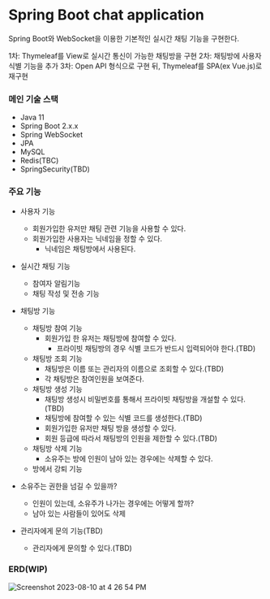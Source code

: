 # Spring Boot chat application

Spring Boot와 WebSocket을 이용한 기본적인 실시간 채팅 기능을 구현한다.

1차: Thymeleaf를 View로 실시간 통신이 가능한 채팅방을 구현
2차: 채팅방에 사용자 식별 기능을 추가
3차: Open API 형식으로 구현 뒤, Thymeleaf를 SPA(ex Vue.js)로 재구현

### 메인 기술 스택

- Java 11
- Spring Boot 2.x.x
- Spring WebSocket
- JPA
- MySQL
- Redis(TBC)
- SpringSecurity(TBD)

### 주요 기능

- 사용자 기능
    - 회원가입한 유저만 채팅 관련 기능을 사용할 수 있다.
    - 회원가입한 사용자는 닉네임을 정할 수 있다.
        - 닉네임은 채팅방에서 사용된다.
- 실시간 채팅 기능
    - 참여자 알림기능
    - 채팅 작성 및 전송 기능
- 채팅방 기능
    - 채팅방 참여 기능
        - 회원가입 한 유저는 채팅방에 참여할 수 있다.
            - 프라이빗 채팅방의 경우 식별 코드가 반드시 입력되어야 한다.(TBD)
    - 채팅방 조회 기능
        - 채팅방은 이름 또는 관리자의 이름으로 조회할 수 있다.(TBD)
        - 각 채팅방은 참여인원을 보여준다.
    - 채팅방 생성 기능
        - 채팅방 생성시 비밀번호를 통해서 프라이빗 채팅방을 개설할 수 있다.(TBD)
        - 채팅방에 참여할 수 있는 식별 코드를 생성한다.(TBD)
        - 회원가입한 유저만 채팅 방을 생성할 수 있다.
        - 회원 등급에 따라서 채팅방의 인원을 제한할 수 있다.(TBD)
    - 채팅방 삭제 기능
        - 소유주는 방에 인원이 남아 있는 경우에는 삭제할 수 있다.
    - 방에서 강퇴 기능

- 소유주는 권한을 넘길 수 있을까?
    - 인원이 있는데, 소유주가 나가는 경우에는 어떻게 할까?
    - 남아 있는 사람들이 있어도 삭제

- 관리자에게 문의 기능(TBD)
    - 관리자에게 문의할 수 있다.(TBD)

### ERD(WIP)

![Screenshot 2023-08-10 at 4 26 54 PM](https://github.com/DevFrog92/spring-boot-chat-application/assets/82052272/321d5b73-e569-4cec-9442-c64e8bdcdc9a)

